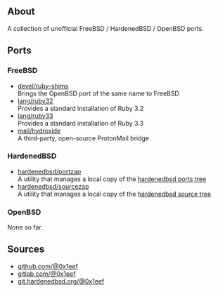 ## About

A collection of unofficial FreeBSD / HardenedBSD / OpenBSD ports.

## Ports

### FreeBSD

* [devel/ruby-shims](freebsd/devel/ruby-shims) <br>
  Brings the OpenBSD port of the same name to FreeBSD
* [lang/ruby32](freebsd/lang/ruby32) <br>
  Provides a standard installation of Ruby 3.2
* [lang/ruby33](freebsd/lang/ruby33) <br>
  Provides a standard installation of Ruby 3.3
* [mail/hydroxide](freebsd/mail/hydroxide) <br>
  A third-party, open-source ProtonMail bridge

### HardenedBSD

* [hardenedbsd/portzap](hardenedbsd/hardenedbsd/portzap) <br>
  A utility that manages a local copy of the
  [hardenedbsd ports tree](https://git.hardenedbsd.org/hardenedbsd/ports)
* [hardenedbsd/sourcezap](hardenedbsd/hardenedbsd/sourcezap) <br>
  A utility that manages a local copy of the
  [hardenedbsd source tree](https://git.hardenedbsd.org/hardenedbsd/ports)

### OpenBSD

None so far.

## Sources

* [github.com/@0x1eef](https://github.com/0x1eef/myports)
* [gitlab.com/@0x1eef](https://gitlab.com/0x1eef/myports)
* [git.hardenedbsd.org/@0x1eef](https://git.hardenedbsd.org/0x1eef/myports)
